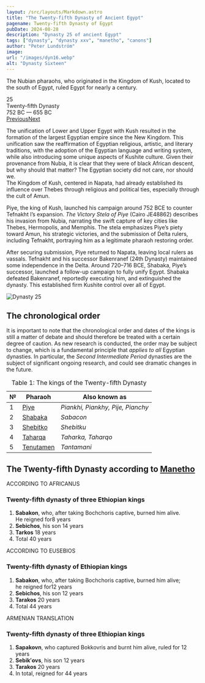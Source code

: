 ```yaml
---
layout: /src/layouts/Markdown.astro
title: "The Twenty-fifth Dynasty of Ancient Egypt"
pagename: Twenty-fifth Dynasty of Egypt
pubDate: 2024-08-28
description: "Dynasty 25 of ancient Egypt"
tags: ["dynasty", "dynasty xxv", "manetho", "canons"]
author: "Peter Lundström"
image:
url: "/images/dyn16.webp"
alt: "Dynasty Sixteen"
---
```


<p class="lead">
The Nubian pharaohs, who originated in the Kingdom of Kush, located to the south of Egypt, ruled Egypt for nearly a century.
</p>
<div class="dynruta float-right ml-4 mb-3 mt-4">
	<div class="flex flex-col justify-center items-center [text-shadow:_0_1px_0_rgb(255_255_255_/_20%)]">
		<div class="text-9xl font-bold [text-shadow:_0_1px_0_rgb(255_255_255_/_40%)]">25</div>
		<div>Twenty-fifth Dynasty</div>
		<div>752 BC &mdash; 655 BC</div>
		<div class="w-full flex justify-between"><a href="/dynasty/24">Previous</a><a href="/dynasty/26">Next</a></div>
	</div>
</div>
<p>
The unification of Lower and Upper Egypt with Kush resulted in the formation of the largest Egyptian empire since the New Kingdom. This unification saw the reaffirmation of Egyptian religious, artistic, and literary traditions, with the adoption of the Egyptian language and writing system, while also introducing some unique aspects of Kushite culture. Given their provenance from Nubia, it is clear that they were of black African descent, but why should that matter? The Egyptian society did not care, nor should we.<br />The Kingdom of Kush, centered in Napata, had already established its influence over Thebes through religious and political ties, especially through the cult of Amun. 
</p>
<p>Piye, the king of Kush, launched his campaign around 752 BCE to counter Tefnakht I’s expansion. <i>The Victory Stela of Piye</i> (Cairo JE48862) describes his invasion from Nubia, narrating the swift capture of key cities like Thebes, Hermopolis, and Memphis. The stela emphasizes Piye’s piety toward Amun, his strategic victories, and the submission of Delta rulers, including Tefnakht, portraying him as a legitimate pharaoh restoring order.
</p>
<p>After securing submission, Piye returned to Napata, leaving local rulers as vassals. Tefnakht and his successor Bakenranef (24th Dynasty) maintained some independence in the Delta. Around 720–716 BCE, Shabaka, Piye’s successor, launched a follow-up campaign to fully unify Egypt. Shabaka defeated Bakenranef, reportedly executing him, and extinguished the dynasty. This established firm Kushite control over all of Egypt.</p>

<img class="w-full rounded-sm sm:rounded-xl my-10" src="/images/dyn25.webp" alt="Dynasty 25">
<h2>The chronological order</h2>
<p>
It is important to note that the chronological order and dates of the kings is still a matter of debate and should therefore be treated with a certain degree of caution. As new research is conducted, the order may be subject to change, which is a fundamental principle that <i>applies to all</i> Egyptian dynasties. In particular, the <i>Second Intermediate Period</i> dynasties are the subject of significant ongoing research, and could see dramatic changes in the future.
</p>

<table>
	<caption class="py-2 text-sm">Table 1: The kings of the Twenty-fifth Dynasty</caption>
	<thead>
		<tr>
			<th scope="col" class="w-5 text-center">№</th>
			<th scope="col" class="pl-3">Pharaoh</th>
			<th scope="col" class="pl-3">Also known as</th>
		</tr>
	</thead>
	<tbody>
<tr><td>1</td><td><a href="/pharaohs/Piye">Piye</a></td><td><em>Piankhi, Piankhy, Pije, Pianchy</em></td></tr>
<tr><td>2</td><td><a href="/pharaohs/Shabaka">Shabaka</a></td><td><em>Sabacon</em></td></tr>
<tr><td>3</td><td><a href="/pharaohs/Shebitko">Shebitko</a></td><td><em>Shebitku</em></td></tr>
<tr><td>4</td><td><a href="/pharaohs/Taharqa">Taharqa</a></td><td><em>Taharka, Taharqo</em></td></tr>
<tr><td>5</td><td><a href="/pharaohs/Tenutamen">Tenutamen</a></td><td><em>Tantamani</em></td></tr>
	</tbody>
</table>

<h2 class="my-10 pb-6 text-wrap">The Twenty-fifth Dynasty according to <a href="/authors/manetho">Manetho</a></h2>
<div class="dynasty">
	<div class="w-full">
		<div class="according">ACCORDING TO AFRICANUS</div>
		<h3>Twenty-fifth dynasty of three Ethiopian kings</h3>
		<ol class="farao">
			<li>
				<b>Sabakon</b>, who, after taking Bochchoris captive, burned him alive.<br />He reigned for<span class="y">8 years</span>
			</li>
			<li><b>Sebichos</b>, his son <span class="y">14 years</span></li>
			<li><b>Tarkos</b> <span class="y">18 years</span></li>
			<li class="total">Total <span class="y">40 years</span></li>
		</ol>
	</div>
	<div class="w-full">
		<div class="according">ACCORDING TO EUSEBIOS</div>
		<h3>Twenty-fifth dynasty of Ethiopian kings</h3>
		<ol class="farao">
			<li>
				<b>Sabakon</b>, who, after taking Bochchoris captive, burned him alive;<br />he reigned for<span class="y">12 years</span>
			</li>
			<li><b>Sebichos</b>, his son <span class="y">12 years</span></li>
			<li><b>Tarakos</b> <span class="y">20 years</span></li>
			<li class="total">Total <span class="y">44 years</span></li>
		</ol>
	</div>
	<div class="w-full">
		<div class="according">ARMENIAN TRANSLATION</div>
		<h3>Twenty-fifth dynasty of three Ethiopian kings</h3>
		<ol class="farao">
			<li>
				<b lang="xcl">Sapakovn</b>, who captured Bokkovris and burnt him alive, ruled for <span class="y">12 years</span>
			</li>
			<li><b lang="xcl">Sebikʻovs</b>, his son <span class="y">12 years</span></li>
			<li><b lang="xcl">Tarakos</b> <span class="y">20 years</span></li>
			<li class="total">In total, reigned for <span class="y">44 years</span></li>
		</ol>
	</div>
</div>
